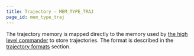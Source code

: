 ```yaml
---
title: Trajectory - MEM_TYPE_TRAJ
page_id: mem_type_traj
---
```


The trajectory memory is mapped directly to the memory used by [the high level commander](/docs/functional-areas/sensor-to-control/commanders_setpoints/#high-level-commander)
to store trajectories. The format is described in the [trajectory formats](/docs/functional-areas/trajectory_formats.md)
section.
